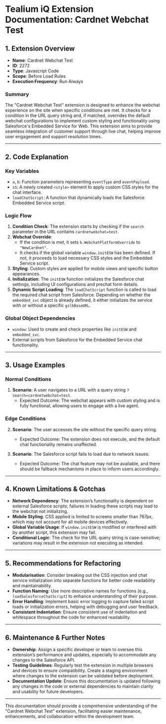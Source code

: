 # Tealium iQ Extension Documentation: Cardnet Webchat Test

## 1. Extension Overview

- **Name**: Cardnet Webchat Test
- **ID**: 2272
- **Type**: Javascript Code
- **Scope**: Before Load Rules
- **Execution Frequency**: Run Always

### Summary
The "Cardnet Webchat Test" extension is designed to enhance the webchat experience on the site when specific conditions are met. It checks for a condition in the URL query string and, if matched, overrides the default webchat configurations to implement custom styling and functionality using Salesforce's Embedded Service for Web. This extension aims to provide seamless integration of customer support through live chat, helping improve user engagement and support resolution times.

---

## 2. Code Explanation

### Key Variables
- `a`, `b`: Function parameters representing `eventType` and `eventPayload`. 
- `sS`: A newly created `<style>` element to apply custom CSS styles for the chat interface.
- `loadChatScript`: A function that dynamically loads the Salesforce Embedded Service script.

### Logic Flow
1. **Condition Check**: The extension starts by checking if the `search` parameter in the URL contains `cardnetwebchat=test`.
2. **Webchat Override**:
   - If the condition is met, it sets `b.WebchatPlatformOverride` to `"NewCardnet"`.
   - It checks if the global variable `window.initESW` has been defined. If not, it proceeds to load necessary CSS styles and the Embedded Service script.
3. **Styling**: Custom styles are applied for mobile views and specific button appearances.
4. **Initialization**: The `initESW` function initializes the Salesforce chat settings, including UI configurations and prechat form details.
5. **Dynamic Script Loading**: The `loadChatScript` function is called to load the required chat script from Salesforce. Depending on whether the `embedded_svc` object is already defined, it either initializes the service with or without a specific `gslbBaseURL`.

### Global Object Dependencies
- `window`: Used to create and check properties like `initESW` and `embedded_svc`.
- External scripts from Salesforce for the Embedded Service chat functionality.

---

## 3. Usage Examples

### Normal Conditions
1. **Scenario**: A user navigates to a URL with a query string `?search=cardnetwebchat=test`.
   - Expected Outcome: The webchat appears with custom styling and is fully functional, allowing users to engage with a live agent.

### Edge Conditions
2. **Scenario**: The user accesses the site without the specific query string.
   - Expected Outcome: The extension does not execute, and the default chat functionality remains unaffected.

3. **Scenario**: The Salesforce script fails to load due to network issues.
   - Expected Outcome: The chat feature may not be available, and there should be fallback mechanisms in place to inform users accordingly.

---

## 4. Known Limitations & Gotchas

- **Network Dependency**: The extension’s functionality is dependent on external Salesforce scripts; failures in loading these scripts may lead to the webchat not initializing.
- **Mobile Styling**: CSS applied is limited to screens smaller than 767px, which may not account for all mobile devices effectively.
- **Global Variable Usage**: If `window.initESW` is modified or interfered with by another script, this extension may fail.
- **Conditional Logic**: The check for the URL query string is case-sensitive; variations may result in the extension not executing as intended.

---

## 5. Recommendations for Refactoring

- **Modularisation**: Consider breaking out the CSS injection and chat service initialization into separate functions for better code readability and maintainability.
- **Function Naming**: Use more descriptive names for functions (e.g., `loadSalesforceChatScript`) to enhance understanding of their purpose.
- **Error Handling**: Implement basic error logging to capture failed script loads or initialization errors, helping with debugging and user feedback.
- **Consistent Indentation**: Ensure consistent use of indentation and whitespace throughout the code for enhanced readability.

---

## 6. Maintenance & Further Notes

- **Ownership**: Assign a specific developer or team to oversee this extension’s performance and updates, especially to accommodate any changes to the Salesforce API.
- **Testing Guidelines**: Regularly test the extension in multiple browsers and devices to ensure compatibility. Create a staging environment where changes to the extension can be validated before deployment.
- **Documentation Update**: Ensure this documentation is updated following any changes in the code or external dependencies to maintain clarity and usability for future developers.

---

This documentation should provide a comprehensive understanding of the "Cardnet Webchat Test" extension, facilitating easier maintenance, enhancements, and collaboration within the development team.